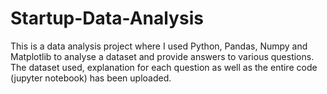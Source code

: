 # Startup-Data-Analysis
This is a data analysis project where I used Python, Pandas, Numpy and Matplotlib to analyse a dataset and provide answers to various questions.
The dataset used, explanation for each question as well as the entire code (jupyter notebook) has been uploaded.
